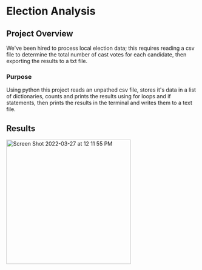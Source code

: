 # Election Analysis
## Project Overview
We've been hired to process local election data; this requires reading a csv file to determine the total number of cast votes for each candidate, then exporting the results to a txt file. 

### Purpose
Using python this project reads an unpathed csv file, stores it's data in a list of dictionaries, counts and prints the results using for loops and if statements, then prints the results in the terminal and writes them to a text file. 

## Results
<img width="328" alt="Screen Shot 2022-03-27 at 12 11 55 PM" src="https://user-images.githubusercontent.com/79609464/160294936-b0939955-e0f6-488b-b18b-3017ddb10eb5.png">

